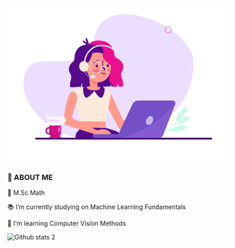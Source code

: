 <img src="https://raw.githubusercontent.com/denizguneey/denizguneey/main/221352975-94759904-aa4c-4032-a8ab-b546efb9c478.gif" width="auto">

### 📜 ABOUT ME 

📌 M.Sc Math 

📚 I’m currently studying on Machine Learning Fundamentals

🌿 I'm learning Computer Vision Methods


![Github stats 2](https://github-readme-stats.vercel.app/api?username=denizguneey&show_icons=true&theme=radical)
